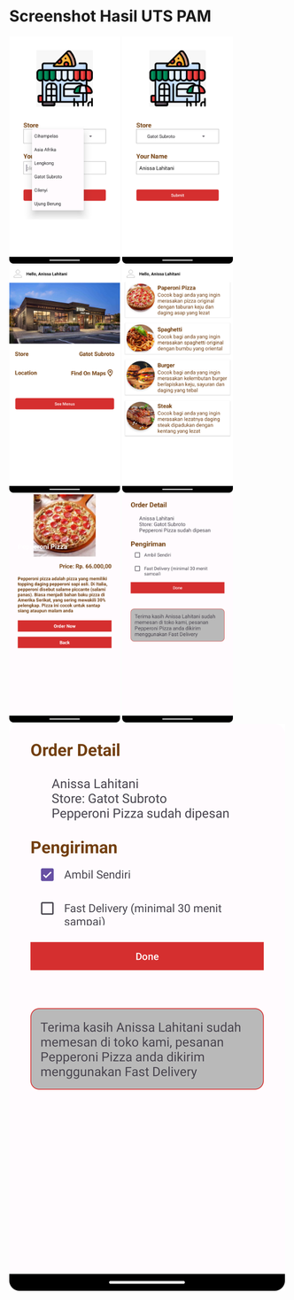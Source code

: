# Screenshot Hasil UTS PAM

<img src="ss/Screenshot_20231031_193123.png" width="200">
<img src="ss/Screenshot_20231031_193303.png" width="200">
<img src="ss/Screenshot_20231031_193449.png" width="200">
<img src="ss/Screenshot_20231031_193503.png" width="200">
<img src="ss/Screenshot_20231031_193511.png" width="200">
<img src="ss/Screenshot_20231031_193521.png" width="200">
<img src="ss/Screenshot_20231031_193529.png" widtg="200">
